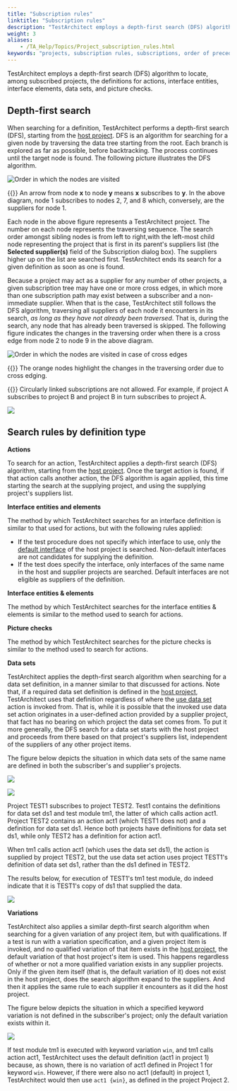 ```yaml
--- 
title: "Subscription rules"
linktitle: "Subscription rules"
description: "TestArchitect employs a depth-first search (DFS) algorithm to locate, among subscribed projects, the definitions for actions, interface entities, interface elements, data sets, and picture checks."
weight: 3
aliases: 
    - /TA_Help/Topics/Project_subscription_rules.html
keywords: "projects, subscription rules, subscriptions, order of precedence, rules, cross edges, depth-first search"
---
```


TestArchitect employs a depth-first search \(DFS\) algorithm to locate, among subscribed projects, the definitions for actions, interface entities, interface elements, data sets, and picture checks.

## Depth-first search

When searching for a definition, TestArchitect performs a depth-first search \(DFS\), starting from the [host project](/reuse/../TA_Glossary/Topics/glossaryHostProject.html). DFS is an algorithm for searching for a given node by traversing the data tree starting from the root. Each branch is explored as far as possible, before backtracking. The process continues until the target node is found. The following picture illustrates the DFS algorithm.

![](/images/TA_Help/Images/Test_results_DFS_2.png "Order in which the nodes are visited")

{{<note>}} An arrow from node **x** to node **y** means **x** subscribes to **y**. In the above diagram, node 1 subscribes to nodes 2, 7, and 8 which, conversely, are the suppliers for node 1.

Each node in the above figure represents a TestArchitect project. The number on each node represents the traversing sequence. The search order amongst sibling nodes is from left to right,with the left-most child node representing the project that is first in its parent's suppliers list \(the **Selected supplier\(s\)** field of the Subscription dialog box\). The suppliers higher up on the list are searched first. TestArchitect ends its search for a given definition as soon as one is found.

Because a project may act as a supplier for any number of other projects, a given subscription tree may have one or more cross edges, in which more than one subscription path may exist between a subscriber and a non-immediate supplier. When that is the case, TestArchitect still follows the DFS algorithm, traversing all suppliers of each node it encounters in its search, *as long as they have not already been traversed*. That is, during the search, any node that has already been traversed is skipped. The following figure indicates the changes in the traversing order when there is a cross edge from node 2 to node 9 in the above diagram.

![](/images/TA_Help/Images/Test_results_DFS_2.cross_link.png "Order in which the nodes are visited in case of cross edges")

{{<note>}} The orange nodes highlight the changes in the traversing order due to cross edging.

{{<important>}} Circularly linked subscriptions are not allowed. For example, if project A subscribes to project B and project B in turn subscribes to project A.

![](/images/TA_Help/Images/Circularly_linked_subscription.png)

## Search rules by definition type

**Actions**

To search for an action, TestArchitect applies a depth-first search \(DFS\) algorithm, starting from the [host project](/reuse/../TA_Glossary/Topics/glossaryHostProject.html). Once the target action is found, if that action calls another action, the DFS algorithm is again applied, this time starting the search at the supplying project, and using the supplying project's suppliers list.

**Interface entities and elements**

The method by which TestArchitect searches for an interface definition is similar to that used for actions, but with the following rules applied:

-   If the test procedure does not specify which interface to use, only the [default interface](/reuse/../TA_Help/Topics/Interface_def_set_default_interface.html) of the host project is searched. Non-default interfaces are not candidates for supplying the definition.
-   If the test does specify the interface, only interfaces of the same name in the host and supplier projects are searched. Default interfaces are not eligible as suppliers of the definition.

**Interface entities & elements**

The method by which TestArchitect searches for the interface entities & elements is similar to the method used to search for actions.

**Picture checks**

The method by which TestArchitect searches for the picture checks is similar to the method used to search for actions.

**Data sets**

TestArchitect applies the depth-first search algorithm when searching for a data set definition, in a manner similar to that discussed for actions. Note that, if a required data set definition is defined in the [host project](/reuse/../TA_Glossary/Topics/glossaryHostProject.html), TestArchitect uses that definition regardless of where the [use data set](/reuse/../TA_Automation/Topics/bia_use_data_set.html) action is invoked from. That is, while it is possible that the invoked use data set action originates in a user-defined action provided by a supplier project, that fact has no bearing on which project the data set comes from. To put it more generally, the DFS search for a data set starts with the host project and proceeds from there based on that project's suppliers list, independent of the suppliers of any other project items.

The figure below depicts the situation in which data sets of the same name are defined in both the subscriber's and supplier's projects.

![](/images/TA_Help/Images/Test_results_rules_dataset.png)

![](/images/TA_Help/Images/Test_results_rules_dataset.png)

Project TEST1 subscribes to project TEST2. Test1 contains the definitions for data set ds1 and test module tm1, the latter of which calls action act1. Project TEST2 contains an action act1 \(which TEST1 does not\) and a definition for data set ds1. Hence both projects have definitions for data set ds1, while only TEST2 has a definition for action act1.

When tm1 calls action act1 \(which uses the data set ds1\), the action is supplied by project TEST2, but the use data set action uses project TEST1's definition of data set ds1, rather than the ds1 defined in TEST2.

The results below, for execution of TEST1's tm1 test module, do indeed indicate that it is TEST1's copy of ds1 that supplied the data.

![](/images/TA_Help/Images/Test_results_rules_dataset_run_results.png)

**Variations**

TestArchitect also applies a similar depth-first search algorithm when searching for a given variation of any project item, but with qualifications. If a test is run with a variation specification, and a given project item is invoked, and no qualified variation of that item exists in the [host project](/reuse/../TA_Glossary/Topics/glossaryHostProject.html), the default variation of that host project's item is used. This happens regardless of whether or not a more qualified variation exists in any supplier projects. Only if the given item itself \(that is, the default variation of it\) does not exist in the host project, does the search algorithm expand to the suppliers. And then it applies the same rule to each supplier it encounters as it did the host project.

The figure below depicts the situation in which a specified keyword variation is not defined in the subscriber's project; only the default variation exists within it.

![](/images/TA_Help/Images/Test_results_rules_variations.png)

If test module tm1 is executed with keyword variation `win`, and tm1 calls action act1, TestArchitect uses the default definition \(act1 in project 1\) because, as shown, there is no variation of act1 defined in Project 1 for keyword `win`. However, if there were also no act1 \(default\) in project 1, TestArchitect would then use `act1 {win}`, as defined in the project Project 2.



